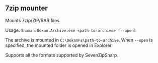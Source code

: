 ## 7zip mounter
Mounts 7zip/ZIP/RAR files.

Usage: `Shaman.Dokan.Archive.exe <path-to-archive> [--open]`

The archive is mounted in `C:\DokanFs\path-to-archive`. When `--open` is specified, the mounted folder is opened in Explorer.

Supports all the formats supported by SevenZipSharp.

